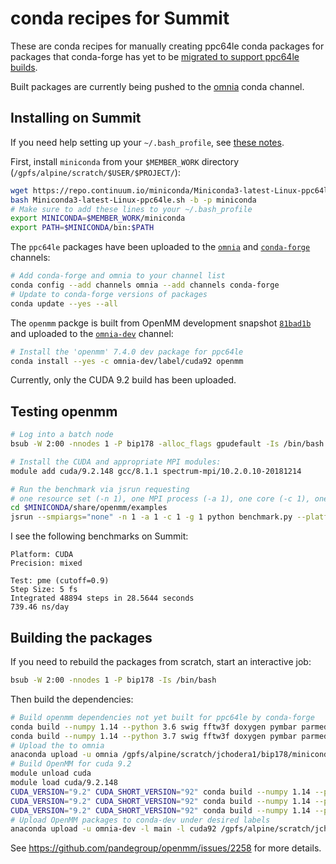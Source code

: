 # conda recipes for Summit

These are conda recipes for manually creating ppc64le conda packages for packages that conda-forge has yet to be [migrated to support ppc64le builds](https://github.com/regro/cf-scripts/pull/444).

Built packages are currently being pushed to the [omnia](https://anaconda.org/omnia) conda channel.

## Installing on Summit

If you need help setting up your `~/.bash_profile`, see [these notes](https://github.com/inspiremd/HOWTO/blob/master/Running%20YANK%20on%20summit.md).

First, install `miniconda` from your `$MEMBER_WORK` directory (`/gpfs/alpine/scratch/$USER/$PROJECT/`):
```bash
wget https://repo.continuum.io/miniconda/Miniconda3-latest-Linux-ppc64le.sh
bash Miniconda3-latest-Linux-ppc64le.sh -b -p miniconda
# Make sure to add these lines to your ~/.bash_profile
export MINICONDA=$MEMBER_WORK/miniconda
export PATH=$MINICONDA/bin:$PATH
```
The `ppc64le` packages have been uploaded to the [`omnia`](https://anaconda.org/omnia) and [`conda-forge`](https://anaconda.org/conda-forge) channels:
```bash
# Add conda-forge and omnia to your channel list
conda config --add channels omnia --add channels conda-forge
# Update to conda-forge versions of packages
conda update --yes --all
```
The `openmm` packge is built from OpenMM development snapshot [`81bad1b`](https://github.com/pandegroup/openmm/tree/81bad1bc142d4b1fc286473528b454a3a8e26197) and uploaded to the [`omnia-dev`](https://anaconda.org/omnia-dev/openmm/files) channel:
```bash
# Install the 'openmm' 7.4.0 dev package for ppc64le 
conda install --yes -c omnia-dev/label/cuda92 openmm
```
Currently, only the CUDA 9.2 build has been uploaded.

## Testing openmm

```bash
# Log into a batch node
bsub -W 2:00 -nnodes 1 -P bip178 -alloc_flags gpudefault -Is /bin/bash

# Install the CUDA and appropriate MPI modules:
module add cuda/9.2.148 gcc/8.1.1 spectrum-mpi/10.2.0.10-20181214

# Run the benchmark via jsrun requesting
# one resource set (-n 1), one MPI process (-a 1), one core (-c 1), one GPU (-g 1)
cd $MINICONDA/share/openmm/examples
jsrun --smpiargs="none" -n 1 -a 1 -c 1 -g 1 python benchmark.py --platform=CUDA --test=pme --precision=mixed --seconds=30 --heavy-hydrogens
```
I see the following benchmarks on Summit:
```
Platform: CUDA
Precision: mixed

Test: pme (cutoff=0.9)
Step Size: 5 fs
Integrated 48894 steps in 28.5644 seconds
739.46 ns/day
```

## Building the packages

If you need to rebuild the packages from scratch, start an interactive job:
```bash
bsub -W 2:00 -nnodes 1 -P bip178 -Is /bin/bash
```
Then build the dependencies:
```bash
# Build openmm dependencies not yet built for ppc64le by conda-forge
conda build --numpy 1.14 --python 3.6 swig fftw3f doxygen pymbar parmed
conda build --numpy 1.14 --python 3.7 swig fftw3f doxygen pymbar parmed
# Upload the to omnia
anaconda upload -u omnia /gpfs/alpine/scratch/jchodera1/bip178/miniconda/conda-bld/linux-ppc64le/{swig,fftw,doxygen,pymbar}*
# Build OpenMM for cuda 9.2
module unload cuda
module load cuda/9.2.148
CUDA_VERSION="9.2" CUDA_SHORT_VERSION="92" conda build --numpy 1.14 --python 2.7 openmm
CUDA_VERSION="9.2" CUDA_SHORT_VERSION="92" conda build --numpy 1.14 --python 3.6 openmm
CUDA_VERSION="9.2" CUDA_SHORT_VERSION="92" conda build --numpy 1.14 --python 3.7 openmm
# Upload OpenMM packages to conda-dev under desired labels
anaconda upload -u omnia-dev -l main -l cuda92 /gpfs/alpine/scratch/jchodera1/bip178/miniconda/conda-bld/linux-ppc64le/openmm-*
```

See https://github.com/pandegroup/openmm/issues/2258 for more details.

